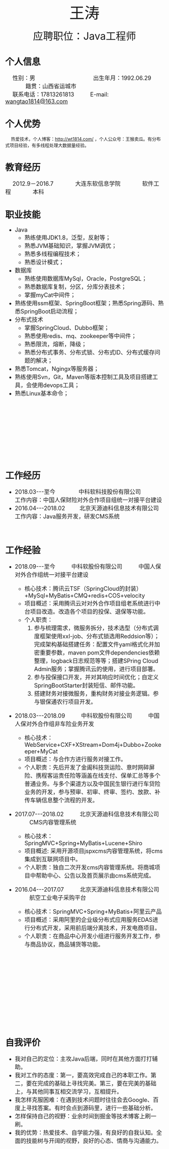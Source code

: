 <center><font size = "8">王涛</font></center>  
<br/>
<center><font size = "6">应聘职位：Java工程师</font></center>

# 个人信息  
<font size = "4.5">&emsp; 性别：男 &emsp;  &emsp; &emsp; &emsp; &emsp; &emsp; &emsp; &emsp;出生年月：1992.06.29 &emsp; &emsp; &emsp;  &emsp;籍贯：山西省运城市</font>  
<font size = "4.5">&emsp; 联系电话：17813261813  &emsp; &emsp;  E-mail: wangtao1814@163.com</font>

# 个人优势
&emsp; 热爱技术，个人博客：http://wt1814.com/ ，个人公众号：王猴卖瓜。有分布式项目经验，有多线程处理大数据量经验。  

# 教育经历  
<font size = "4.5">&emsp; 2012.9－2016.7&emsp; &emsp; &emsp; 大连东软信息学院&emsp; &emsp; &emsp; 软件工程&emsp; &emsp; &emsp; 本科</font>  

# 职业技能  
<font size = "4.5">

* Java  
    * 熟练使用JDK1.8，泛型，反射等；
    * 熟悉JVM基础知识，掌握JVM调优；
    * 熟悉多线程编程技术；
    * 熟悉设计模式；
* 数据库  
    * 熟练使用数据库MySql，Oracle，PostgreSQL；
    * 熟悉数据库复制，分区，分库分表技术；
    * 掌握myCat中间件；
* 熟练使用ssm框架、SpringBoot框架；熟悉Spring源码、熟悉SpringBoot启动流程；
* 分布式技术
    * 掌握SpringCloud、Dubbo框架；
    * 熟悉使用redis、mq、zookeeper等中间件；
    * 熟悉限流，熔断，降级；
    * 熟悉分布式事务、分布式锁、分布式ID、分布式缓存问题的解决；
* 熟悉Tomcat，Ngingx等服务器；
* 熟练使用Svn，Git，Maven等版本控制工具及项目搭建工具，会使用devops工具；
* 熟悉Linux基本命令；

</font>
<br/>
<br/>
<br/>
<br/>
<br/>
<br/>
<br/>
<br/>
<br/>
<br/>

# 工作经历  
<font size = "4.5">

* 2018.03---至今  &emsp; &emsp; &emsp;  中科软科技股份有限公司  
工作内容：中国人保财险对外合作项目组统一对接平台建设  
* 2016.04---2018.02  &emsp; &emsp;北京天源迪科信息技术有限公司  
工作内容：Java服务开发，研发CMS系统  
</font>


<br/>

# 工作经验  
<font size = "4.5">

* 2018.09---至今 &emsp; &emsp; 中科软股份有限公司 &emsp; &emsp; 中国人保对外合作组统一对接平台建设    
    * 核心技术：腾讯云TSF（SpringCloud的封装）+MySql+MyBatis+CMQ+redis+COS+velocity  
    * 项目概述：采用腾讯云对对外合作项目组老系统进行中台项目改造。改造各个项目的投保、退保等功能。
    * 个人职责：
        1. 参与梳理需求，微服务拆分，技术选型（分布式调度框架使用xxl-job、分布式锁选用Reddsion等）；完成架构基础搭建任务：配置文件yaml格式化并加密重要参数，maven pom文件dependencies依赖整理，logback日志规范等等；搭建SPring Cloud Admin服务；掌握腾讯云的使用，进行项目部署。  
        2. 参与投保接口开发，并对其响应时间优化；自定义SpringBootStarter封装短信、邮件功能。 
        2. 搭建财务对接微服务，重构财务对接业务逻辑。参与银保通农行项目开发。   

* 2018.03---2018.09 &emsp; &emsp; 中科软股份有限公司 &emsp; &emsp; 中国人保对外合作组非车险业务开发  
    * 核心技术：WebService+CXF+XStream+Dom4j+Dubbo+Zookeeper+MyCat    
    * 项目概述：与合作方进行服务对接工作。  
    * 个人职责：先后开发了金阖科技货运险、意时网碎屏险、携程客运责任险等涵盖在线支付、保单汇总等多个普通业务。与多个渠道方以及中国民生银行进行车贷险业务的开发，参与预审、初审、终审、签约、放款、补传车辆信息整个流程的开发。

* 2017.07---2018.02 &emsp; &emsp; 北京天源迪科信息技术有限公司 &emsp; &emsp; CMS内容管理系统
    * 核心技术：SpringMVC+Spring+MyBatis+Lucene+Shiro  
    * 项目概述: 采用开源项目jspxcms内容管理系统，将cms集成到互联网项目中。  
    * 个人职责：独自二次开发cms内容管理系统。将商城项目中帮助中心、公告以及首页展示由cms系统完成。

* 2016.04---2017.07 &emsp; &emsp; 北京天源迪科信息技术有限公司 &emsp; &emsp; 航空工业电子采购平台
    * 核心技术：SpringMVC+Spring+MyBatis+阿里云产品  
    * 项目概述：采用阿里的企业级分布式应用服务EDAS进行分布式开发，采用前后端分离技术，开发电商项目。
    * 个人职责：在商品中心开发小组进行服务开发工作，参与商品协议，商品铺货等功能。
 
</font>
 
<br/>
<br/>
<br/>
<br/>
<br/>
<br/>
<br/>
<br/>
<br/>
<br/>
<br/>
<br/>
<br/>

# 自我评价  
<font size = "4.5">

* 我对自己的定位：主攻Java后端，同时在其他方面打打辅助。  
* 我对工作的态度：第一，要高效完成自己的本职工作。第二，要在完成的基础上寻找完美。第三，要在完美的基础上，与其他同事互相交流学习，互相提升。 
* 我怎样克服困难：在遇到技术问题时往往会去Google、百度上寻找答案。有时会点到源码里，进行一些基础分析。   
* 怎样保持自己的视野：业余时间到掘金等技术博客上刷一刷。  
* 我的优势：热爱技术、自学能力强，有良好的自我认知。全面的技能树与开阔的视野，良好的心态、情商与沟通能力。

</font>
 